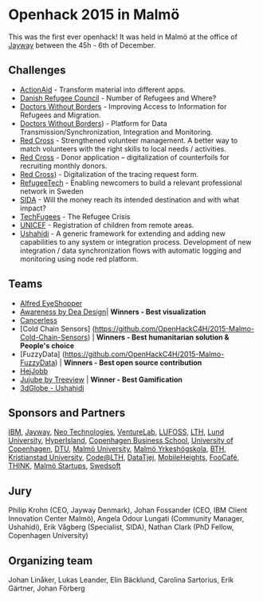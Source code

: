 # Openhack 2015 in Malmö
This was the first ever openhack! It was held in Malmö at the office of [Jayway](http://jayway.se) between the 45h - 6th of December.

## Challenges
* [ActionAid](../../Challenges/ActionAid/ActionAid_2015.md) - Transform material into different apps.
* [Danish Refugee Council](../../Challenges/DanishRefugeeCouncil/DanishRefugeeCouncil_2015.md) - Number of Refugees and Where?
* [Doctors Without Borders](../../Challenges/DoctorsWithoutBorders_2015a.md) - Improving Access to Information for Refugees and Migration.
* [Doctors Without Borders](../../Challenges/DoctorsWithoutBorders/DoctorsWithoutBorders_2015b.md)) - Platform for Data Transmission/Synchronization, Integration and Monitoring.
* [Red Cross](../../Challenges/RedCross/RedCross_2015a.md) - Strengthened volunteer management. A better way to match volunteers with the right skills to local needs / activities.
* [Red Cross](../../Challenges/Redcross/RedCross_2015b.md) - Donor application – digitalization of counterfoils for recruiting monthly donors.
* [Red Cross](../../Challenges/RedCross/RedCross_2015c.md)) - Digitalization of the tracing request form.
* [RefugeeTech](../../Challenges/RefugeeTech/RefugeeTech_2015.md) - Enabling newcomers to build a relevant professional network in Sweden
* [SIDA](../../Challenges/sida/SIDA_2015.md) - Will the money reach its intended destination and with what impact?
* [TechFugees](../../Challenges/TechFugees/TechFugees_2015.md) - The Refugee Crisis
* [UNICEF](../../Challenges/UNICEF/UNICEF_2015.md) - Registration of children from remote areas.
* [Ushahidi](../../Challenges/Ushahidi/Ushahidi_2015.md) - A generic framework for extending and adding new capabilities to any system or integration process. Development of new integration / data synchronization flows with automatic logging and monitoring using node red platform.

## Teams
* [Alfred EyeShopper](https://github.com/OpenHackC4H/2015-Malmo-Alfred-the-iShopper)
* [Awareness by Dea Design](Presentation/Awareness.pptx)| **Winners - Best visualization**
* [Cancerless](https://github.com/OpenHackC4H/2015-Malmo-Cancerless)
* [Cold Chain Sensors] (https://github.com/OpenHackC4H/2015-Malmo-Cold-Chain-Sensors) | **Winners - Best humanitarian solution & People's choice**
* [FuzzyData] (https://github.com/OpenHackC4H/2015-Malmo-FuzzyData) | **Winners - Best open source contribution**
* [HejJobb](Presentation/HejJobb.docx)
* [Jujube by Treeview](Presentation/Jujube.pptx) | **Winner - Best Gamification**
* [3dGlobe - Ushahidi](https://github.com/OpenHackC4H/2015-Malmo-3dGlobe-Ushahidi)

## Sponsors and Partners
[IBM](http://ibm,se), [Jayway](http://jayway.se), [Neo Technologies](https://neo4j.com/), [VentureLab](http://www.venturelab.lu.se/), [LUFOSS](https://www.lth.se/lufoss/swedish), [LTH](https://www.lth.se/), [Lund University](http://www.lu.se/), [HyperIsland](https://www.hyperisland.com/), [Copenhagen Business School](http://www.cbs.dk/en), [University of Copenhagen](http://www.ku.dk/english/), [DTU](http://www.dtu.dk/), [Malmö University](https://www.mah.se/), [Malmö Yrkeshögskola](http://my.se/), [BTH](https://www.bth.se/), [Kristianstad University](http://www.hkr.se/en/), [Code@LTH](https://www.lth.se/code/), [DataTjej](http://datatjej.se/), [MobileHeights](http://mobileheights.org/), [FooCafé](http://foocafe.org/), [THINK](http://thinkaccelerate.com/), [Malmö Startups](http://www.malmostartups.com/), [Swedsoft](http://swedsoft.se/)

## Jury
Philip Krohn (CEO, Jayway Denmark), Johan Fossander (CEO, IBM Client Innovation Center Malmö), Angela Odour Lungati (Community Manager, Ushahidi), Erik Vågberg (Specialist, SIDA), Nathan Clark (PhD Fellow, Copenhagen University)

## Organizing team
Johan Linåker, Lukas Leander, Elin Bäcklund, Carolina Sartorius, Erik Gärtner, Johan Förberg
